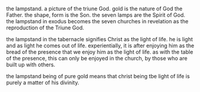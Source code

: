 the lampstand. a picture of the triune God. gold is the nature of God the Father.
the shape, form is the Son. the seven lamps are the Spirit of God. the lampstand
in exodus becomes the seven churches in revelation as the reproduction of the Triune
God.

the lampstand in the tabernacle signifies Christ as the light of life. he is light
and as light he comes out of life. experientially, it is after enjoying him as the 
bread of the presence that we enjoy him as the light of life. as with the table of
the presence, this can only be enjoyed in the church, by those who are built up
with others.

the lampstand being of pure gold means that christ being tbe light of life is purely a matter of his divinity.
